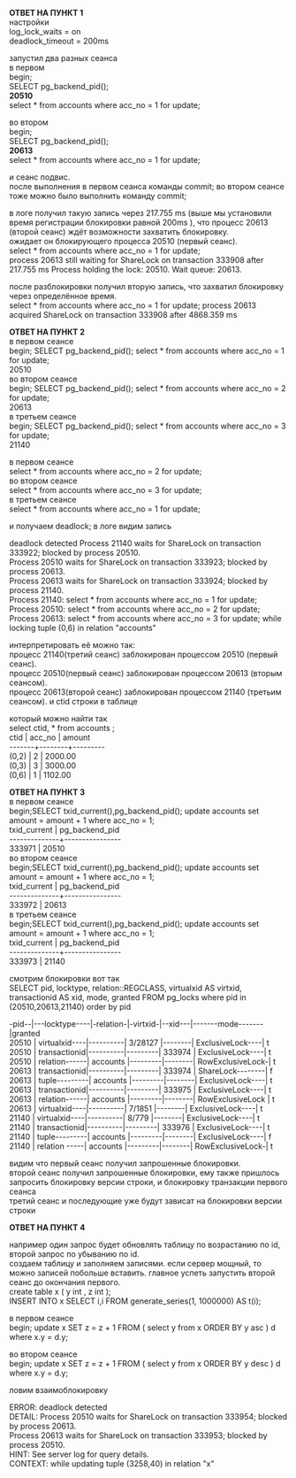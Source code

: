
**ОТВЕТ НА ПУНКТ 1**  
настройки  
log_lock_waits = on  
deadlock_timeout = 200ms  

запустил два разных сеанса  
в первом  
begin;  
SELECT pg_backend_pid();  
**20510**  
select * from accounts where acc_no = 1 for update;  

во втором  
begin;  
SELECT pg_backend_pid();  
**20613**  
select * from accounts where acc_no = 1 for update;  
  
и сеанс подвис.  
после выполнения в первом сеанса команды commit; во втором сеансе тоже можно было выполнить команду commit;  

в логе получил такую запись через 217.755 ms (выше мы установили время регистрации блокировки равной 200ms ), что процесс 20613  (второй сеанс) ждёт возможности захватить блокировку.  
ожидает он блокирующего процесса 20510 (первый сеанс).  
select * from accounts where acc_no = 1 for update;	 
process 20613 still waiting for ShareLock on transaction 333908 after 217.755 ms	Process holding the lock: 20510. Wait queue: 20613.  

после разблокировки получил вторую запись, что захватил блокировку через определённое время.  
select * from accounts where acc_no = 1 for update;	process 20613 acquired ShareLock on transaction 333908 after 4868.359 ms	 

**ОТВЕТ НА ПУНКТ 2**  
в первом сеансе  
begin; SELECT pg_backend_pid(); select * from accounts where acc_no = 1 for update;  
20510  
во втором сеансе  
begin; SELECT pg_backend_pid(); select * from accounts where acc_no = 2 for update;  
20613  
в третьем сеансе  
begin; SELECT pg_backend_pid(); select * from accounts where acc_no = 3 for update;  
21140  

в первом сеансе  
select * from accounts where acc_no = 2 for update;  
во втором сеансе  
select * from accounts where acc_no = 3 for update;  
в третьем сеансе  
select * from accounts where acc_no = 1 for update;  

и получаем deadlock; в логе видим запись  

deadlock detected	Process 21140 waits for ShareLock on transaction 333922; blocked by process 20510.  
Process 20510 waits for ShareLock on transaction 333923; blocked by process 20613.  
Process 20613 waits for ShareLock on transaction 333924; blocked by process 21140.  
Process 21140: select * from accounts where acc_no = 1 for update;  
Process 20510: select * from accounts where acc_no = 2 for update;  
Process 20613: select * from accounts where acc_no = 3 for update;	while locking tuple (0,6) in relation "accounts"  

интерпретировать её можно так:  
 процесс 21140(третий сеанс) заблокирован процессом 20510 (первый сеанс).  
 процесс 20510(первый сеанс) заблокирован процессом 20613 (вторым сеансом).  
 процесс 20613(второй сеанс) заблокирован процессом 21140 (третьим сеансом). и ctid строки в таблице   
 
который можно найти так  
 select ctid, * from accounts ;  
 ctid  | acc_no | amount  
-------+--------+---------  
 (0,2) |      2 | 2000.00  
 (0,3) |      3 | 3000.00  
 (0,6) |      1 | 1102.00  

**ОТВЕТ НА ПУНКТ 3**  
в первом сеансе  
begin;SELECT txid_current(),pg_backend_pid(); update accounts set amount = amount + 1 where acc_no = 1;  
 txid_current | pg_backend_pid  
--------------+----------------  
       333971 |          20510  
во втором сеансе  
begin;SELECT txid_current(),pg_backend_pid(); update accounts set amount = amount + 1 where acc_no = 1;  
 txid_current | pg_backend_pid   
--------------+----------------  
       333972 |          20613  
в третьем сеансе  
begin;SELECT txid_current(),pg_backend_pid(); update accounts set amount = amount + 1 where acc_no = 1;  
 txid_current | pg_backend_pid  
--------------+----------------  
       333973 |          21140  
 
смотрим блокировки вот так  
SELECT pid, locktype, relation::REGCLASS, virtualxid AS virtxid, transactionid AS xid, mode, granted
FROM pg_locks  where pid in (20510,20613,21140) order by pid  

 -pid--|---locktype----|-relation-|-virtxid-|--xid---|-------mode-------|granted  
 20510 | virtualxid----|----------| 3/28127 |--------| ExclusiveLock----| t  
 20510 | transactionid|----------|---------| 333974 | ExclusiveLock----| t  
 20510 | relation------| accounts |---------|--------| RowExclusiveLock-| t  
 20613 | transactionid|----------|---------| 333974 | ShareLock--------| f  
 20613 | tuple---------| accounts |---------|--------| ExclusiveLock----| t  
 20613 | transactionid|----------|---------| 333975 | ExclusiveLock----| t  
 20613 | relation------| accounts |---------|--------| RowExclusiveLock | t  
 20613 | virtualxid----|----------| 7/1851  |--------| ExclusiveLock----| t  
 21140 | virtualxid----|----------| 8/779   |--------| ExclusiveLock----| t  
 21140 | transactionid|----------|---------| 333976 | ExclusiveLock----| t  
 21140 | tuple---------| accounts |---------|--------| ExclusiveLock----| f  
 21140 | relation -----| accounts |---------|--------| RowExclusiveLock-| t  


видим что первый сеанс получил запрошенные блокировки.  
второй сеанс получил запрошенные блокировки, ему также пришлось запросить блокировку версии строки, и блокировку транзакции первого сеанса  
третий сеанс и последующие уже будут зависат на блокировки версии строки  

**ОТВЕТ НА ПУНКТ 4**  

например один запрос будет обновлять таблицу по возрастанию по id, второй запрос по убыванию по id.  
создаем таблицу и заполняем записями. если сервер мощный, то можно записей побольше вставить. главное успеть запустить второй сеанс до окончания первого.  
create table x ( y int , z int );  
INSERT INTO x  SELECT i,i  FROM generate_series(1, 1000000) AS t(i);  

в первом сеансе  
begin; update x SET  z = z + 1 FROM  (  select y from  x ORDER BY y asc ) d where   x.y = d.y;  
 
во втором сеансе  
begin; update x SET  z = z + 1 FROM  (  select y from  x ORDER BY y desc ) d where   x.y = d.y;  

ловим взаимоблокировку    

ERROR:  deadlock detected  
DETAIL:  Process 20510 waits for ShareLock on transaction 333954; blocked by process 20613.  
Process 20613 waits for ShareLock on transaction 333953; blocked by process 20510.  
HINT:  See server log for query details.  
CONTEXT:  while updating tuple (3258,40) in relation "x"  


